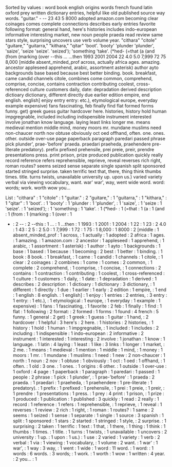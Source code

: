 Sorted by values :
word book english origins words french found latin oxford prey written dictionary entries, helpful like old published source way words. "guitar." - -- 23 43 5 8000 adopted amazon.com becoming clear coinages comes complete connections describes early entries favorite following format: general hand, here's histories includes indo-european informative interesting market, new noun people praeda read review same stars style, surprising uncovers use verb volume year. "cithara" "citole" "guitare," "guitarra," "kithara," "qitar" 'boot'. 'booty' 'plunder 'plunder', 'saize', 'seize 'seize'. 'seized'); 'something 'take'. (*hed- (=that (a (and (from (marking (over --this ... ...then 1993 2001 2004 22 4.0 5.0 7,999 72 75 8,000 [middle absent_minded_prof across, actually africa ages. amazing. ancestor appleseed apprehend, arabic, assortment asterisk) author ayto backgrounds base based because best better binding. book. breakfast, came candid channels citole, combines come common, comprehend, comprise, concise, contains contraction contributing coolest, cross-referenced culture customers daily, date: depradation derived description dictioary dictionary, different directly due earlier edition empire, end english. english] enjoy entry entry: etc.), etymological europe, everyday example expensive) fans fascinating, feb finally find flat formed forms funny. get) greek guess guitar hardcover here. histories, history hold human impgregnable, included including indispensible instrument interested involve jonathan know language. laying least links longer me. means medieval mention middle mind, money moors mr. mundane muslims need non-chaucer north nov obtuse obviously oct oed offhand, often. one. ones. other. outside over-use page paperback paragraph paredari passed phrase pick plunder', prae-'before' praeda. praedari praeheda, praehendere pre-literate predatory). prefix prefixed prehensile, prei preie, preir, prendre presentations press. print prison, prize produced publication quickly really record reference refers reprehensible, reprieve, reveal reverses rich right, roman routes? seems seized sense separate single spanish split sponsored started stringed surprise. taken terrific text that, there, thing think thumbs times. title. turns twists, unavailable university up. upon us.) varied variety verbal via viewing vocabulary, want. war' war', way, went wide word. word: words; work. worth wow you... 

List :
"cithara" : 1
"citole" : 1
"guitar." : 2
"guitare," : 1
"guitarra," : 1
"kithara," : 1
"qitar" : 1
'boot'. : 1
'booty' : 1
'plunder : 1
'plunder', : 1
'saize', : 1
'seize : 1
'seize'. : 1
'seized'); : 1
'something : 1
'take'. : 1
(*hed- : 1
(=that : 1
(a : 1
(and : 1
(from : 1
(marking : 1
(over : 1
- : 2
-- : 2
--this : 1
... : 1
...then : 1
1993 : 1
2001 : 1
2004 : 1
22 : 1
23 : 2
4.0 : 1
43 : 2
5 : 2
5.0 : 1
7,999 : 1
72 : 1
75 : 1
8,000 : 1
8000 : 2
[middle : 1
absent_minded_prof : 1
across, : 1
actually : 1
adopted : 2
africa : 1
ages. : 1
amazing. : 1
amazon.com : 2
ancestor : 1
appleseed : 1
apprehend, : 1
arabic, : 1
assortment : 1
asterisk) : 1
author : 1
ayto : 1
backgrounds : 1
base : 1
based : 1
because : 1
becoming : 2
best : 1
better : 1
binding. : 1
book : 8
book. : 1
breakfast, : 1
came : 1
candid : 1
channels : 1
citole, : 1
clear : 2
coinages : 2
combines : 1
come : 1
comes : 2
common, : 1
complete : 2
comprehend, : 1
comprise, : 1
concise, : 1
connections : 2
contains : 1
contraction : 1
contributing : 1
coolest, : 1
cross-referenced : 1
culture : 1
customers : 1
daily, : 1
date: : 1
depradation : 1
derived : 1
describes : 2
description : 1
dictioary : 1
dictionary : 3
dictionary, : 1
different : 1
directly : 1
due : 1
earlier : 1
early : 2
edition : 1
empire, : 1
end : 1
english : 8
english. : 1
english] : 1
enjoy : 1
entries : 2
entries, : 3
entry : 1
entry: : 1
etc.), : 1
etymological : 1
europe, : 1
everyday : 1
example : 1
expensive) : 1
fans : 1
fascinating, : 1
favorite : 2
feb : 1
finally : 1
find : 1
flat : 1
following : 2
format: : 2
formed : 1
forms : 1
found : 4
french : 5
funny. : 1
general : 2
get) : 1
greek : 1
guess : 1
guitar : 1
hand, : 2
hardcover : 1
helpful : 3
here's : 2
here. : 1
histories : 2
histories, : 1
history : 1
hold : 1
human : 1
impgregnable, : 1
included : 1
includes : 2
including : 1
indispensible : 1
indo-european : 2
informative : 2
instrument : 1
interested : 1
interesting : 2
involve : 1
jonathan : 1
know : 1
language. : 1
latin : 4
laying : 1
least : 1
like : 3
links : 1
longer : 1
market, : 2
me. : 1
means : 1
medieval : 1
mention : 1
middle : 1
mind, : 1
money : 1
moors : 1
mr. : 1
mundane : 1
muslims : 1
need : 1
new : 2
non-chaucer : 1
north : 1
noun : 2
nov : 1
obtuse : 1
obviously : 1
oct : 1
oed : 1
offhand, : 1
often. : 1
old : 3
one. : 1
ones. : 1
origins : 6
other. : 1
outside : 1
over-use : 1
oxford : 4
page : 1
paperback : 1
paragraph : 1
paredari : 1
passed : 1
people : 2
phrase : 1
pick : 1
plunder', : 1
prae-'before' : 1
praeda : 2
praeda. : 1
praedari : 1
praeheda, : 1
praehendere : 1
pre-literate : 1
predatory). : 1
prefix : 1
prefixed : 1
prehensile, : 1
prei : 1
preie, : 1
preir, : 1
prendre : 1
presentations : 1
press. : 1
prey : 4
print : 1
prison, : 1
prize : 1
produced : 1
publication : 1
published : 3
quickly : 1
read : 2
really : 1
record : 1
reference : 1
refers : 1
reprehensible, : 1
reprieve, : 1
reveal : 1
reverses : 1
review : 2
rich : 1
right, : 1
roman : 1
routes? : 1
same : 2
seems : 1
seized : 1
sense : 1
separate : 1
single : 1
source : 3
spanish : 1
split : 1
sponsored : 1
stars : 2
started : 1
stringed : 1
style, : 2
surprise. : 1
surprising : 2
taken : 1
terrific : 1
text : 1
that, : 1
there, : 1
thing : 1
think : 1
thumbs : 1
times. : 1
title. : 1
turns : 1
twists, : 1
unavailable : 1
uncovers : 2
university : 1
up. : 1
upon : 1
us.) : 1
use : 2
varied : 1
variety : 1
verb : 2
verbal : 1
via : 1
viewing : 1
vocabulary, : 1
volume : 2
want. : 1
war' : 1
war', : 1
way : 3
way, : 1
went : 1
wide : 1
word : 11
word. : 1
word: : 1
words : 6
words. : 3
words; : 1
work. : 1
worth : 1
wow : 1
written : 4
year. : 2
you... : 1
